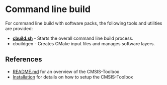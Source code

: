 # Command line build

For command line build with software packs, the following tools and utilities are provided:

- [**cbuild.sh**](docs/cbuild.md) - Starts the overall command line build process.
- cbuildgen - Creates CMake input files and manages software layers.

## References

- [README.md](https://github.com/Open-CMSIS-Pack/cmsis-toolbox/blob/main/README.md) for an overview of the
  CMSIS-Toolbox
- [Installation](https://github.com/Open-CMSIS-Pack/cmsis-toolbox/blob/main/docs/installation.md) for details on how
  to setup the CMSIS-Toolbox
